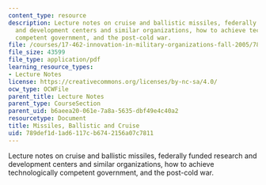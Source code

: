 ```yaml
---
content_type: resource
description: Lecture notes on cruise and ballistic missiles, federally funded research
  and development centers and similar organizations, how to achieve technologically
  competent government, and the post-cold war.
file: /courses/17-462-innovation-in-military-organizations-fall-2005/789def1d1ad6117cb6742156a07c7811_lec7.pdf
file_size: 43599
file_type: application/pdf
learning_resource_types:
- Lecture Notes
license: https://creativecommons.org/licenses/by-nc-sa/4.0/
ocw_type: OCWFile
parent_title: Lecture Notes
parent_type: CourseSection
parent_uid: b6aeea20-061e-7a8a-5635-dbf49e4c40a2
resourcetype: Document
title: Missiles, Ballistic and Cruise
uid: 789def1d-1ad6-117c-b674-2156a07c7811
---
```

Lecture notes on cruise and ballistic missiles, federally funded research and development centers and similar organizations, how to achieve technologically competent government, and the post-cold war.